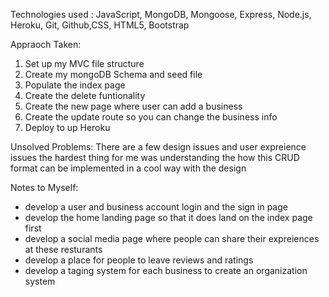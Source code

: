

Technologies used : 
JavaScript, MongoDB, Mongoose, Express, Node.js, Heroku, Git, Github,CSS, HTML5, Bootstrap

Appraoch Taken:
1. Set up my MVC file structure
2. Create my mongoDB Schema and seed file
3. Populate the index page
4. Create the delete funtionality
5. Create the new page where user can add a business
6. Create the update route so you can change the business info
7. Deploy to up Heroku

Unsolved Problems:
There are a few design issues and user expreience issues the hardest thing for me was understanding the how this CRUD format can be implemented in a cool way with the design

Notes to Myself:
- develop a user and business account login and the sign in page
- develop the home landing page so that it does land on the index page first
- develop a social media page where people can share their expreiences at these resturants
- develop a place for people to leave reviews and ratings
- develop a taging system for each business to create an organization system